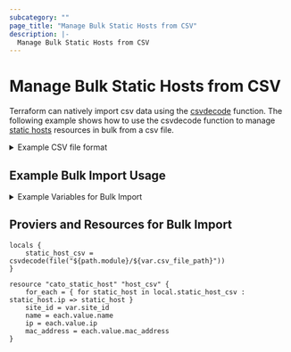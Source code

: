 ```yaml
---
subcategory: ""
page_title: "Manage Bulk Static Hosts from CSV"
description: |-
  Manage Bulk Static Hosts from CSV
---
```


# Manage Bulk Static Hosts from CSV

Terraform can natively import csv data using the [csvdecode](https://www.terraform.io/docs/language/functions/csvdecode.html) function. The following example shows how to use the csvdecode function to manage [static hosts](https://api.catonetworks.com/documentation/#mutation-site.addStaticHost) resources in bulk from a csv file.

<details>
<summary>Example CSV file format</summary>

Create a csv file with the following format.  The first row is the header row and the remaining rows are the asset data.  The header row is used to map the column data to the asset attributes.

```csv
ip,name,mac_address
192.168.25.25,my.hostname25,
192.168.25.26,my.hostname26,"00:00:00:00:00:02"
```
</details>

## Example Bulk Import Usage

<details>
<summary>Example Variables for Bulk Import</summary>

## Example Variables for Bulk Import

```
variable "site_id" {
    description = "Site ID"
    type        = number
    default	  = 12345
}

variable "csv_file_path" {
	description =  "Path to the csv file to import"
	type = string
	default = "static_hosts.csv"
}

```
</details>

## Proviers and Resources for Bulk Import

```hcl
locals {
	static_host_csv = csvdecode(file("${path.module}/${var.csv_file_path}"))
}

resource "cato_static_host" "host_csv" {
    for_each = { for static_host in local.static_host_csv : static_host.ip => static_host }
    site_id = var.site_id
    name = each.value.name
    ip = each.value.ip
    mac_address = each.value.mac_address
}
```
